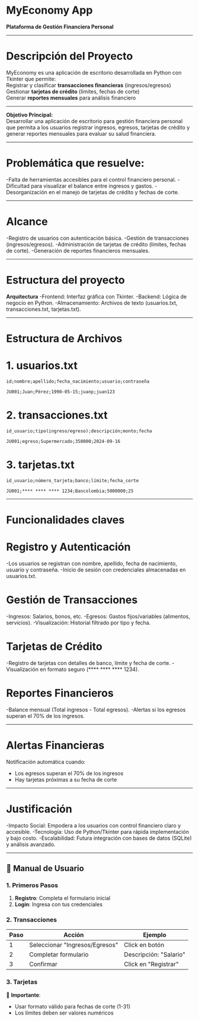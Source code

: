 # **MyEconomy App**  
**Plataforma de Gestión Financiera Personal**  

---

# **Descripción del Proyecto**  
MyEconomy es una aplicación de escritorio desarrollada en Python con Tkinter que permite:  
 Registrar y clasificar **transacciones financieras** (ingresos/egresos)  
 Gestionar **tarjetas de crédito** (límites, fechas de corte)  
 Generar **reportes mensuales** para análisis financiero  

---

**Objetivo Principal:**  
Desarrollar una aplicación de escritorio para gestión financiera personal que permita a los usuarios registrar ingresos, egresos, tarjetas de crédito y generar reportes mensuales para evaluar su salud financiera.

---

# **Problemática que resuelve:**  
-Falta de herramientas accesibles para el control financiero personal.
-Dificultad para visualizar el balance entre ingresos y gastos.
-Desorganización en el manejo de tarjetas de crédito y fechas de corte.

---

# **Alcance**  

-Registro de usuarios con autenticación básica.
-Gestión de transacciones (ingresos/egresos).
-Administración de tarjetas de crédito (límites, fechas de corte).
-Generación de reportes financieros mensuales.

---

# **Estructura del proyecto**

**Arquitectura**
-Frontend: Interfaz gráfica con Tkinter.
-Backend: Lógica de negocio en Python.
-Almacenamiento: Archivos de texto (usuarios.txt, transacciones.txt, tarjetas.txt).

---

# **Estructura de Archivos**  

# **1. usuarios.txt**  
```plaintext
id;nombre;apellido;fecha_nacimiento;usuario;contraseña

JU001;Juan;Pérez;1990-05-15;juanp;juan123
```

# **2. transacciones.txt**  
```plaintext
id_usuario;tipo(ingreso/egreso);descripción;monto;fecha

JU001;egreso;Supermercado;350000;2024-09-16
```

# **3. tarjetas.txt**  
```plaintext
id_usuario;número_tarjeta;banco;límite;fecha_corte

JU001;**** **** **** 1234;Bancolombia;5000000;25
```

---

# **Funcionalidades claves**  

# **Registro y Autenticación**

-Los usuarios se registran con nombre, apellido, fecha de nacimiento, usuario y contraseña.
-Inicio de sesión con credenciales almacenadas en usuarios.txt.

# **Gestión de Transacciones**

-Ingresos: Salarios, bonos, etc.
-Egresos: Gastos fijos/variables (alimentos, servicios).
-Visualización: Historial filtrado por tipo y fecha.

# **Tarjetas de Crédito**

-Registro de tarjetas con detalles de banco, límite y fecha de corte.
-Visualización en formato seguro (**** **** **** 1234).

# **Reportes Financieros**
-Balance mensual (Total ingresos - Total egresos).
-Alertas si los egresos superan el 70% de los ingresos.

---

# **Alertas Financieras**  
Notificación automática cuando:  
- Los egresos superan el 70% de los ingresos
- Hay tarjetas próximas a su fecha de corte

---

# **Justificación**

-Impacto Social: Empodera a los usuarios con control financiero claro y accesible.
-Tecnología: Uso de Python/Tkinter para rápida implementación y bajo costo.
-Escalabilidad: Futura integración con bases de datos (SQLite) y análisis avanzado.

---

## **📖 Manual de Usuario**  

### **1. Primeros Pasos**  
1. **Registro**: Completa el formulario inicial  
2. **Login**: Ingresa con tus credenciales  

### **2. Transacciones**  
| **Paso** | **Acción**                          | **Ejemplo**              |
|----------|------------------------------------|--------------------------|
| 1        | Seleccionar "Ingresos/Egresos"     | Click en botón           |
| 2        | Completar formulario               | Descripción: "Salario"   |
| 3        | Confirmar                          | Click en "Registrar"     |

### **3. Tarjetas**  
📌 **Importante**:  
- Usar formato válido para fechas de corte (1-31)  
- Los límites deben ser valores numéricos  
